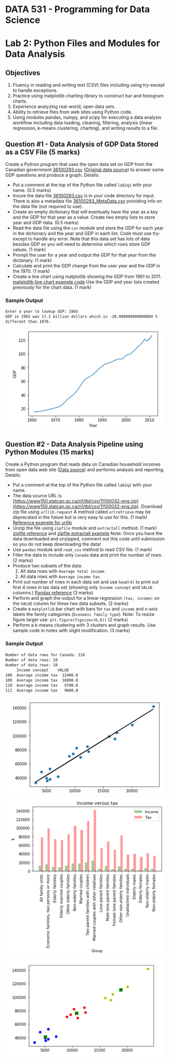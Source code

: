 # DATA 531 - Programming for Data Science
# Lab 2: Python Files and Modules for Data Analysis

## Objectives

1. Fluency in reading and writing text (CSV) files including using try-except to handle exceptions.
2. Practice using matplotlib charting library to construct bar and histogram charts.
3. Experience analyzing real-world, open data sets.
4. Ability to retrieve files from web sites using Python code.
4. Using modules pandas, numpy, and scipy for executing a data analysis workflow including data loading, cleaning, filtering, analysis (linear regression, k-means clustering, charting), and writing results to a file.

## Question #1 - Data Analysis of GDP Data Stored as a CSV File (5 marks)

Create a Python program that uses the open data set on GDP from the Canadian government [36100293.csv](data/36100293.csv) ([Original data source](https://open.canada.ca/data/en/dataset/b0c4a8e1-bb44-4ea8-a389-a3a6b87573aa)) to answer some GDP questions and produce a graph. Details: 

- Put a comment at the top of the Python file called ``lab2q1`` with your name. (0.5 marks)
- Insure the data file [36100293.csv](data/36100293.csv) is in your code directory for input. There is also a metadata file [36100293_MetaData.csv](data/36100293_MetaData.csv) providing info on the data file (not required to use).
- Create an empty dictionary that will eventually have the year as a key and the GDP for that year as a value. Create two empty lists to store year and GDP data. (0.5 marks)
- Read the data file using the ``csv`` module and store the GDP for each year in the dictionary and the year and GDP in each list. Code must use try-except to handle any error. Note that this data set has lots of data besides GDP so you will need to determine which rows store GDP values. (1 mark)
- Prompt the user for a year and output the GDP for that year from the dictonary. (1 mark)
- Calculate and print the GDP change from the user year and the GDP in the 1970. (1 mark)
- Create a line chart using matplotlib showing the GDP from 1961 to 2011. [matplotlib line chart example code](https://matplotlib.org/3.1.1/gallery/lines_bars_and_markers/simple_plot.html) Use the GDP and year lists created previously for the chart data. (1 mark)

### Sample Output

    Enter a year to lookup GDP: 1965
    GDP in 1965 was 17.2 billion dollars which is -20.000000000000004 % different than 1970.

![Output line chart](img/q1_gdp_chart.png)

## Question #2 - Data Analysis Pipeline using Python Modules (15 marks)

Create a Python program that reads data on Canadian household incomes from open data web site ([Data source](https://open.canada.ca/data/en/dataset/a932e23b-6480-404d-9d15-708dc9cf9b81)) and performs analysis and reporting. Details:

- Put a comment at the top of the Python file called ``lab2q2`` with your name. 
- The data source URL is [https://www150.statcan.gc.ca/n1/tbl/csv/11100032-eng.zip](https://www150.statcan.gc.ca/n1/tbl/csv/11100032-eng.zip). Download zip file using ``urllib.request`` A method called ``urlretrieve`` may be deprecated in the future but is very easy to use for this. (1 mark) [Reference example for urllib](https://stackoverflow.com/questions/7243750/download-file-from-web-in-python-3)
- Unzip the file using ``zipfile`` module and ``extractall`` method. (1 mark) [zipfile reference](https://docs.python.org/3/library/zipfile.html) and [zipfile extractall example](https://thispointer.com/python-how-to-unzip-a-file-extract-single-multiple-or-all-files-from-a-zip-archive/) Note: Once you have the data downloaded and unzipped, comment out this code until submission so you do not keep downloading the data!
- Use ``pandas`` module and ``read_csv`` method to read CSV file. (1 mark)
- Filter the data to include only ``Canada`` data and print the number of rows. (2 marks)
- Produce two subsets of the data: 
    1. All data rows with ``Average total income``.
    2. All data rows with ``Average income tax``.
- Print out number of rows in each data set and use ``head(4)`` to print out first 4 rows in tax data set (showing only ``Income concept`` and ``VALUE`` columns.) [Pandas reference](https://pandas.pydata.org/pandas-docs/stable/indexing.html) (3 marks)
- Perform and graph the output for a linear regression ``(tax, income)`` on the ``VALUE`` column for these two data subsets. (2 marks)
- Create a ``matplotlib`` bar chart with bars for ``tax`` and ``income`` and x-axis labels the family categories (``Economic family type``). Note: To resize figure larger use: ``plt.figure(figsize=(6,6))`` (2 marks)
- Perform a k-means clustering with 3 clusters and graph results. Use sample code in notes with slight modification. (3 marks)

### Sample Output

    Number of data rows for Canada: 216
    Number of data rows: 18
    Number of data rows: 18
         Income concept    VALUE
    108  Average income tax  12400.0
    109  Average income tax  16000.0
    110  Average income tax   9700.0
    111  Average income tax   9000.0
    
![Regression chart](img/q2_regression_chart.png)
![Bar chart](img/q2_bar_chart.png)
![Clustering chart](img/q2_clustering_chart.png)
